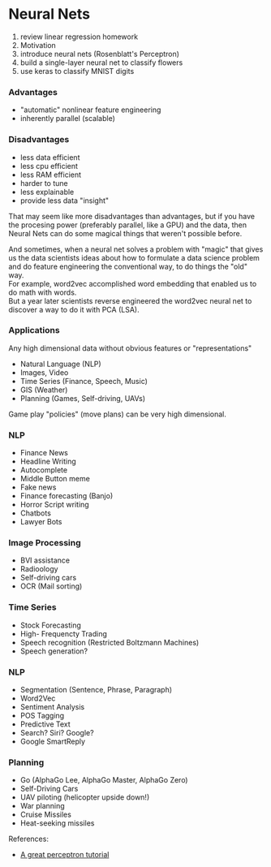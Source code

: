 # Neural Nets

1. review linear regression homework
2. Motivation
3. introduce neural nets (Rosenblatt's Perceptron)
4. build a single-layer neural net to classify flowers
5. use keras to classify MNIST digits

### Advantages

+ "automatic" nonlinear feature engineering
+ inherently parallel (scalable)

### Disadvantages

- less data efficient
- less cpu efficient
- less RAM efficient
- harder to tune
- less explainable
- provide less data "insight"

That may seem like more disadvantages than advantages, but if you have the procesing power (preferably parallel, like a GPU) and the data, then Neural Nets can do some magical things that weren't possible before.

And sometimes, when a neural net solves a problem with "magic" that gives us the data scientists ideas about how to formulate a data science problem and do feature engineering the conventional way, to do things the "old" way.  
For example, word2vec accomplished word embedding that enabled us to do math with words.  
But a year later scientists reverse engineered the word2vec neural net to discover a way to do it with PCA (LSA).  

### Applications

Any high dimensional data without obvious features or "representations"

+ Natural Language (NLP)
+ Images, Video
+ Time Series (Finance, Speech, Music)
+ GIS (Weather)
+ Planning (Games, Self-driving, UAVs)

Game play "policies" (move plans) can be very high dimensional.

### NLP

+ Finance News
+ Headline Writing
+ Autocomplete
+ Middle Button meme
+ Fake news
+ Finance forecasting (Banjo)
+ Horror Script writing
+ Chatbots
+ Lawyer Bots

### Image Processing

+ BVI assistance
+ Radioology
+ Self-driving cars
+ OCR (Mail sorting)

### Time Series

+ Stock Forecasting
+ High- Frequencty Trading
+ Speech recognition (Restricted Boltzmann Machines)
+ Speech generation?

### NLP

+ Segmentation (Sentence, Phrase, Paragraph)
+ Word2Vec
+ Sentiment Analysis
+ POS Tagging
+ Predictive Text
+ Search? Siri? Google?
+ Google SmartReply

### Planning

+ Go (AlphaGo Lee, AlphaGo Master, AlphaGo Zero)
+ Self-Driving Cars
+ UAV piloting (helicopter upside down!)
+ War planning
+ Cruise Missiles
+ Heat-seeking missiles

References:

* [A great perceptron tutorial](http://www.bogotobogo.com/python/scikit-learn/Perceptron_Model_with_Iris_DataSet.php)